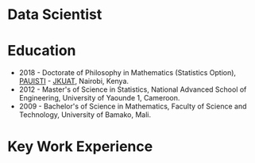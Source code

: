 # Data Scientist


# Education
- 2018 - Doctorate of Philosophy in Mathematics (Statistics Option), [PAUISTI](https://pau-au.africa/institutes/pausti/) - [JKUAT](https://www.jkuat.ac.ke/), Nairobi, Kenya.
- 2012 - Master's of Science in Statistics, National Advanced School of Engineering, University of Yaounde 1, Cameroon.
- 2009 - Bachelor's of Science in Mathematics, Faculty of Science and Technology, University of Bamako, Mali.



# Key Work Experience
